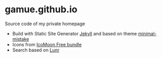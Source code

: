 # gamue.github.io

Source code of my private homepage

- Build with Static Site Generator [Jekyll](https://jekyllrb.com/) and based on theme [minimal-mistake](https://github.com/mmistakes/minimal-mistakes)
- Icons from [IcoMoon Free bundle](https://icomoon.io/app/#/select)
- Search based on [Lunr](https://lunrjs.com/)